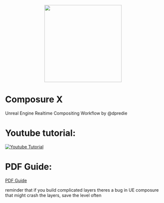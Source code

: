 <p align="center"><img src="https://github.com/dpredie/ComposureX/blob/main/Content/ComposureX/CXLogo.png" width="250"></p>

# Composure X  
Unreal Engine Realtime Compositing Workflow by @dpredie

# Youtube tutorial:
[![Youtube Tutorial](https://img.youtube.com/vi/0EUVEA7diaI/0.jpg)](https://www.youtube.com/watch?v=0EUVEA7diaI)


# PDF Guide: 
<a href="https://github.com/dpredie/ComposureX/blob/main/Composure%20X%20-%20Realtime%20Compositing%20Workflow.pdf" target="_blank">PDF Guide</a>



reminder that if you build complicated layers theres a bug in UE composure that might crash the layers, save the level often
